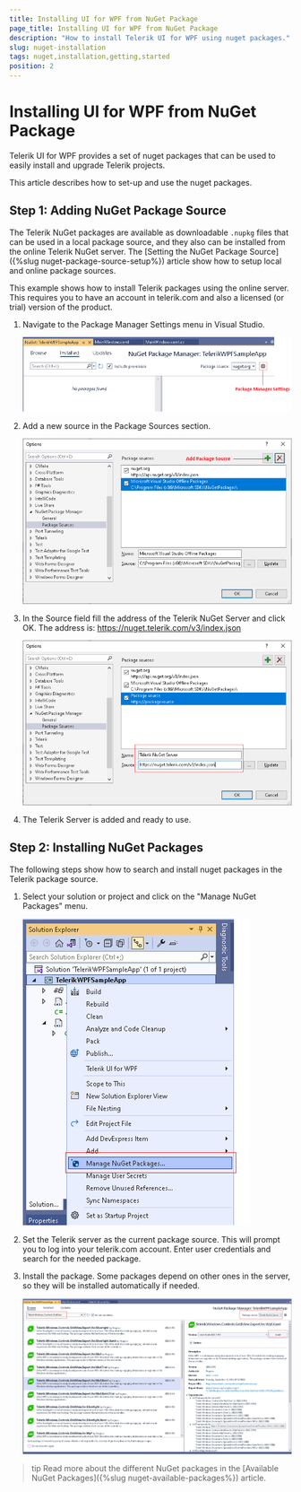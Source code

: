 ```yaml
---
title: Installing UI for WPF from NuGet Package
page_title: Installing UI for WPF from NuGet Package
description: "How to install Telerik UI for WPF using nuget packages."
slug: nuget-installation
tags: nuget,installation,getting,started
position: 2
---
```


# Installing UI for WPF from NuGet Package

Telerik UI for WPF provides a set of nuget packages that can be used to easily install and upgrade Telerik projects.

This article describes how to set-up and use the nuget packages.

## Step 1: Adding NuGet Package Source 

The Telerik NuGet packages are available as downloadable `.nupkg` files that can be used in a local package source, and they also can be installed from the online Telerik NuGet server. The [Setting the NuGet Package Source]({%slug nuget-package-source-setup%}) article show how to setup local and online package sources.

This example shows how to install Telerik packages using the online server. This requires you to have an account in telerik.com and also a licensed (or trial) version of the product.

1. Navigate to the Package Manager Settings menu in Visual Studio.

	![WPF ](images/nuget-installation-0.png)
	
1. Add a new source in the Package Sources section.
	
	![WPF ](images/nuget-installation-1.png)
	
1. In the Source field fill the address of the Telerik NuGet Server and click OK. The address is: https://nuget.telerik.com/v3/index.json

	![WPF ](images/nuget-installation-2.png)

1. The Telerik Server is added and ready to use.

## Step 2: Installing NuGet Packages

The following steps show how to search and install nuget packages in the Telerik package source.

1. Select your solution or project and click on the "Manage NuGet Packages" menu.

	![WPF ](images/nuget-installation-3.png)
	
1. Set the Telerik server as the current package source. This will prompt you to log into your telerik.com account. Enter user credentials and search for the needed package.

1. Install the package. Some packages depend on other ones in the server, so they will be installed automatically if needed.

	![WPF ](images/nuget-installation-4.png)

>tip Read more about the different NuGet packages in the [Available NuGet Packages]({%slug nuget-available-packages%}) article.